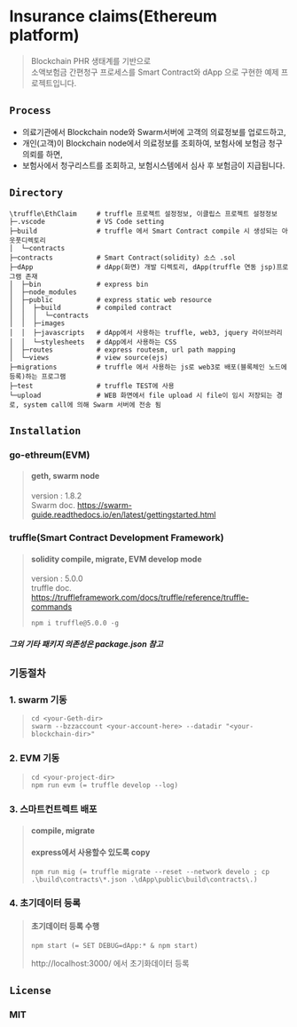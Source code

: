 # Insurance claims(Ethereum platform)

> Blockchain PHR 생태계를 기반으로  
> 소액보험금 간편청구 프로세스를 Smart Contract와 dApp 으로 구현한 예제 프로젝트입니다.

## `Process`

- 의료기관에서 Blockchain node와 Swarm서버에 고객의 의료정보를 업로드하고,  
- 개인(고객)이 Blockchain node에서 의료정보를 조회하여, 보험사에 보험금 청구의뢰를 하면,  
- 보험사에서 청구리스트를 조회하고, 보험시스템에서 심사 후 보험금이 지급됩니다.  

## `Directory`

```text
\truffle\EthClaim     # truffle 프로젝트 설정정보, 이클립스 프로젝트 설정정보  
├─.vscode             # VS Code setting  
├─build               # truffle 에서 Smart Contract compile 시 생성되는 아웃풋디렉토리  
│  └─contracts
├─contracts           # Smart Contract(solidity) 소스 .sol  
├─dApp                # dApp(화면) 개발 디렉토리, dApp(truffle 연동 jsp)프로그램 존재  
│  ├─bin              # express bin
│  ├─node_modules
│  ├─public           # express static web resource
│  │  ├─build         # compiled contract
│  │  │  └─contracts
│  │  ├─images
│  │  ├─javascripts   # dApp에서 사용하는 truffle, web3, jquery 라이브러리  
│  │  └─stylesheets   # dApp에서 사용하는 CSS  
│  ├─routes           # express routesm, url path mapping
│  └─views            # view source(ejs)
├─migrations          # truffle 에서 사용하는 js로 web3로 배포(블록체인 노드에 등록)하는 프로그램  
├─test                # truffle TEST에 사용  
└─upload              # WEB 화면에서 file upload 시 file이 임시 저장되는 경로, system call에 의해 Swarm 서버에 전송 됨  
```

## `Installation`

### go-ethreum(EVM)

> #### geth, swarm node
> version : 1.8.2  
> Swarm doc. <https://swarm-guide.readthedocs.io/en/latest/gettingstarted.html>

### truffle(Smart Contract Development Framework)

> #### solidity compile, migrate, EVM develop mode
> version : 5.0.0  
> truffle doc. <https://truffleframework.com/docs/truffle/reference/truffle-commands>
> ```text
> npm i truffle@5.0.0 -g
> ```

##### 그외 기타 패키지 의존성은 package.json 참고

## `기동절차`

### 1. swarm 기동

> ```text
> cd <your-Geth-dir>
> swarm --bzzaccount <your-account-here> --datadir "<your-blockchain-dir>"
> ```

### 2. EVM 기동

> ```text
> cd <your-project-dir>
> npm run evm (= truffle develop --log)
> ```

### 3. 스마트컨트렉트 배포

> #### compile, migrate
> #### express에서 사용할수 있도록 copy
> ```text
> npm run mig (= truffle migrate --reset --network develo ; cp .\build\contracts\*.json .\dApp\public\build\contracts\.)
> ```

### 4. 초기데이터 등록

> #### 초기데이터 등록 수행
> ```text
> npm start (= SET DEBUG=dApp:* & npm start)
> ```
> http://localhost:3000/ 에서 초기화데이터 등록

## `License`

### MIT
